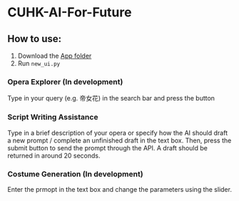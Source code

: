 # CUHK-AI-For-Future
## How to use:
1) Download the [App folder](App)
2) Run `new_ui.py`
### Opera Explorer (In development)
Type in your query (e.g. 帝女花) in the search bar and press the button
### Script Writing Assistance
Type in a brief description of your opera or specify how the AI should draft a new prompt / complete an unfinished draft in the text box.
Then, press the submit button to send the prompt through the API.
A draft should be returned in around 20 seconds.
### Costume Generation (In development)
Enter the prmopt in the text box and change the parameters using the slider.
